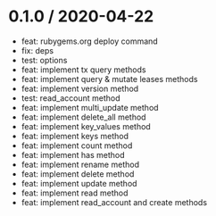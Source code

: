 
0.1.0 / 2020-04-22
==================

- feat: rubygems.org deploy command
- fix: deps
- test: options
- feat: implement tx query methods
- feat: implement query & mutate leases methods
- feat: implement version method
- test: read_account method
- feat: implement multi_update method
- feat: implement delete_all method
- feat: implement key_values method
- feat: implement keys method
- feat: implement count method
- feat: implement has method
- feat: implement rename method
- feat: implement delete method
- feat: implement update method
- feat: implement read method
- feat: implement read_account and create methods
